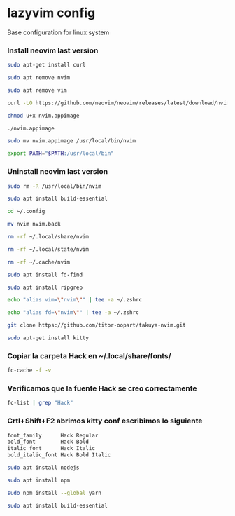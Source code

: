 # lazyvim config

Base configuration for linux system

### Install neovim last version

```sh
sudo apt-get install curl
```

```sh
sudo apt remove nvim
```

```sh
sudo apt remove vim
```

```sh
curl -LO https://github.com/neovim/neovim/releases/latest/download/nvim.appimage
```

```sh
chmod u+x nvim.appimage
```

```sh
./nvim.appimage

```

```sh
sudo mv nvim.appimage /usr/local/bin/nvim

```

```sh
export PATH="$PATH:/usr/local/bin"
```

### Uninstall neovim last version

```sh
sudo rm -R /usr/local/bin/nvim
```

```sh
sudo apt install build-essential
```

```sh
cd ~/.config
```

```sh
mv nvim nvim.back
```

```sh
rm -rf ~/.local/share/nvim
```

```sh
rm -rf ~/.local/state/nvim
```

```sh
rm -rf ~/.cache/nvim
```

```sh
sudo apt install fd-find
```

```sh
sudo apt install ripgrep
```

```sh
echo "alias vim=\"nvim\"" | tee -a ~/.zshrc
```

```sh
echo "alias fd=\"nvim\"" | tee -a ~/.zshrc
```

```sh
git clone https://github.com/titor-oopart/takuya-nvim.git
```

```sh
sudo apt-get install kitty
```

### Copiar la carpeta Hack en ~/.local/share/fonts/

```sh
fc-cache -f -v
```

### Verificamos que la fuente Hack se creo correctamente

```sh
fc-list | grep "Hack"
```

### Crtl+Shift+F2 abrimos kitty conf escribimos lo siguiente

```sh
font_family      Hack Regular
bold_font        Hack Bold
italic_font      Hack Italic
bold_italic_font Hack Bold Italic
```

```sh
sudo apt install nodejs
```

```sh
sudo apt install npm
```

```sh
sudo npm install --global yarn
```

```sh
sudo apt install build-essential
```
